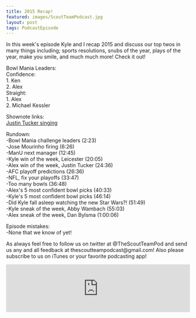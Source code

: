 ```yaml
---
title: 2015 Recap! 
featured: images/ScoutTeamPodcast.jpg
layout: post
tags: PodcastEpisode
---
```


<p>In this week's episode Kyle and I recap 2015 and discuss our top twos in many things including; sports resolutions, snubs of the year, plays of the year, make you smile, and much much more! Check it out!</p>
<p>Bowl Mania Leaders:
<br>Confidence:
<br>1. Ken
<br>2. Alex
<br>Straight:
<br>1. Alex
<br>2. Michael Kessler</p>
<p>Shownote links:
<br><a target="_blank" href="https://www.youtube.com/watch?v=T7uRB7W86GM">Justin Tucker singing</a></p>
<p>Rundown:
<br>-Bowl Mania challenge leaders (2:23)
<br>-Jose Mourinho firing (6:26)
<br>-ManU next manager (12:45)
<br>-Kyle win of the week, Leicester (20:05)
<br>-Alex win of the week, Justin Tucker (24:36)
<br>-AFC playoff predictions (26:36)
<br>-NFL, fix your playoffs (33:47)
<br>-Too many bowls (36:48)
<br>-Alex's 5 most confident bowl picks (40:33)
<br>-Kyle's 5 most confident bowl picks (46:14)
<br>-Did Kyle fall asleep watching the new Star Wars?! (51:49)
<br>-Kyle sneak of the week, Abby Wambach (55:03)
<br>-Alex sneak of the week, Dan Bylsma (1:00:06)</p>
<p>Episode mistakes: 
<br>-None that we know of yet!</p>
<p>As always feel free to follow us on twitter at @TheScoutTeamPod and send us any and all feedback at thescoutteampodcast@gmail.com! Also please subscribe to us on iTunes or your favorite podcasting app!</p>
<iframe src="https://www.spreaker.com/embed/player/standard?episode_id=7461029&autoplay=false" style="width: 100%; height: 131px;" frameborder="0" scrolling="no"></iframe>
<br>